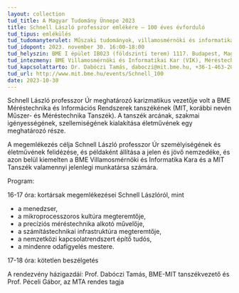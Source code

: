 ```yaml
---
layout: collection
tud_title: A Magyar Tudomány Ünnepe 2023
title: Schnell László professzor emlékére – 100 éves évforduló
tud_tipus: emlékülés
tud_tudomanyterulet: Műszaki tudományok, villamosmérnöki és informatikai tudományok
tud_idopont: 2023. november 30. 16:00-18:00
tud_helyszin: BME I épület IB023 (földszinti terem) 1117. Budapest, Magyar tudósok krt. 2.
tud_intezmeny: BME Villamosmérnöki és Informatikai Kar (VIK), Méréstechnika és Információs Rendszerek Tanszék (MIT)
tud_kapcsolattarto: Dr. Dabóczi Tamás, daboczi@mit.bme.hu, +36-1-463-2065
tud_url: http://www.mit.bme.hu/events/Schnell_100
date: 2023-10-30
---
```

Schnell László professzor Úr meghatározó karizmatikus vezetője volt a BME Méréstechnika és Információs Rendszerek tanszékének (MIT, korábbi nevén Műszer- és Méréstechnika Tanszék). A tanszék arcának, szakmai igényességének, szellemiségének kialakítása életművének egy meghatározó része.

A megemlékezés célja Schnell László professzor Úr személyiségének és életművének felidézése, és példaként állítása a jelen és jövő nemzedéke, és azon belül kiemelten a BME Villamosmérnöki és Informatika Kara és a MIT Tanszék valamennyi jelenlegi munkatársa számára.

Program:

16-17 óra: kortársak megemlékezései Schnell Lászlóról, mint
 - a menedzser,
 - a mikroprocesszoros kultúra megteremtője,
 - a precíziós méréstechnika alkotó művelője, 
 - a számítástechnikai infrastruktúra megteremtője,
 - a nemzetközi kapcsolatrendszert építő tudós,
 - a mindenre odafigyelés mestere.

17-18 óra: kötetlen beszélgetés

A rendezvény házigazdái: 
Prof. Dabóczi Tamás, BME-MIT tanszékvezető és 
Prof. Péceli Gábor, az MTA rendes tagja
